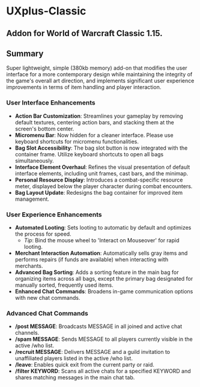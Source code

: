 # UXplus-Classic
##  Addon for World of Warcraft Classic 1.15.

## Summary
Super lightweight, simple (380kb memory) add-on that modifies the user interface for a more contemporary design while maintaining the integrity of the game's overall art direction, and implements significant user experience improvements in terms of item handling and player interaction.

### User Interface Enhancements
- **Action Bar Customization**: Streamlines your gameplay by removing default textures, centering action bars, and stacking them at the screen's bottom center.
- **Micromenu Bar**: Now hidden for a cleaner interface. Please use keyboard shortcuts for micromenu functionalities.
- **Bag Slot Accessibility**: The bag slot button is now integrated with the container frame. Utilize keyboard shortcuts to open all bags simultaneously.
- **Interface Element Overhaul**: Refines the visual presentation of default interface elements, including unit frames, cast bars, and the minimap.
- **Personal Resource Display**: Introduces a combat-specific resource meter, displayed below the player character during combat encounters.
- **Bag Layout Update**: Redesigns the bag container for improved item management.

### User Experience Enhancements
- **Automated Looting**: Sets looting to automatic by default and optimizes the process for speed.
  - *Tip*: Bind the mouse wheel to 'Interact on Mouseover' for rapid looting.
- **Merchant Interaction Automation**: Automatically sells gray items and performs repairs (if funds are available) when interacting with merchants.
- **Advanced Bag Sorting**: Adds a sorting feature in the main bag for organizing items across all bags, except the primary bag designated for manually sorted, frequently used items.
- **Enhanced Chat Commands**: Broadens in-game communication options with new chat commands.

### Advanced Chat Commands
- **/post MESSAGE**: Broadcasts MESSAGE in all joined and active chat channels.
- **/spam MESSAGE**: Sends MESSAGE to all players currently visible in the active /who list.
- **/recruit MESSAGE**: Delivers MESSAGE and a guild invitation to unaffiliated players listed in the active /who list.
- **/leave**: Enables quick exit from the current party or raid.
- **/filter KEYWORD**: Scans all active chats for a specified KEYWORD and shares matching messages in the main chat tab.